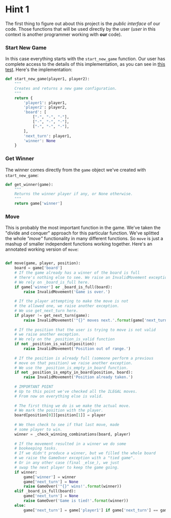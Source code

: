 # Hint 1

The first thing to figure out about this project is the _public interface_ of our code. Those functions that will be used directly by the user (_user_ in this context is another programmer working with **our** code).

### Start New Game

In this case everything starts with the `start_new_game` function. Our user has complete access to the details of this implementation, as you can see in [this test](https://github.com/rmotr-group-projects/pyp-w1-gw-tic-tac-toe/blob/master/tests/test_main.py#L20). Here's the implementation:

```python
def start_new_game(player1, player2):
    """
    Creates and returns a new game configuration.
    """
    return {
        'player1': player1,
        'player2': player2,
        'board': [
            ["-", "-", "-"],
            ["-", "-", "-"],
            ["-", "-", "-"],
        ],
        'next_turn': player1,
        'winner': None
    }
```

### Get Winner

The winner comes directly from the `game` object we've created with `start_new_game`:

```python
def get_winner(game):
    """
    Returns the winner player if any, or None otherwise.
    """
    return game['winner']
```

### Move

This is probably the most important function in the game. We've taken the "divide and conquer" approach for this particular function. We've splitted the whole _"move"_ functionality in many different functions. So `move` is just a mashup of smaller independent functions working together. Here's an annotated working version of `move`:

```python

def move(game, player, position):
    board = game['board']
    # If the game already has a winner of the board is full
    # there's nothing else to see. We raise an InvalidMovement exception
    # We rely on _board_is_full here.
    if game['winner'] or _board_is_full(board):
        raise InvalidMovement('Game is over.')
    
    # If the player attempting to make the move is not
    # the allowed one, we raise another exception.
    # We use get_next_turn here.
    if player != get_next_turn(game):
        raise InvalidMovement('"{}" moves next.'.format(game['next_turn']))
    
    # If the position that the user is trying to move is not valid
    # we raise another exception.
    # We rely on the _position_is_valid function
    if not _position_is_valid(position):
        raise InvalidMovement('Position out of range.')
    
    # If the position is already full (someone perform a previous
    # move on that position) we raise another exception.
    # We use the _position_is_empty_in_board function.
    if not _position_is_empty_in_board(position, board):
        raise InvalidMovement('Position already taken.')
        
    # IMPORTANT POINT
    # Up to this point we've checked all the ILEGAL moves.
    # From now on everything else is valid.
    
    # The first thing we do is we make the actual move.
    # We mark the position with the player.
    board[position[0]][position[1]] = player
    
    # We then check to see if that last move, made
    # some player to win.
    winner = _check_winning_combinations(board, player)
    
    # If the movement resulted in a winner we do some
    # bookeeping tasks.
    # If we didn't produce a winner, but we filled the whole board
    # we raise the GameOver exception with a "tied game".
    # Or in any other case (final _else_), we just
    # swap the next player to keep the game going.
    if winner:
        game['winner'] = winner
        game['next_turn'] = None
        raise GameOver('"{}" wins!'.format(winner))
    elif _board_is_full(board):
        game['next_turn'] = None
        raise GameOver('Game is tied!'.format(winner))
    else:
        game['next_turn'] = game['player1'] if game['next_turn'] == game['player2'] else game['player2']
```

